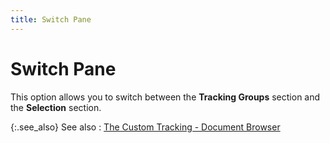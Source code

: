 ```yaml
---
title: Switch Pane
---
```


# Switch Pane


This option allows you to switch between the **Tracking 
 Groups** section and the **Selection**  section.


{:.see_also}
See also
: [The  Custom Tracking - Document Browser]({{site.ct_baseurl}}/document-tracking/tracking-sales-documents/the_custom_tracking_document_browser_1.html)
